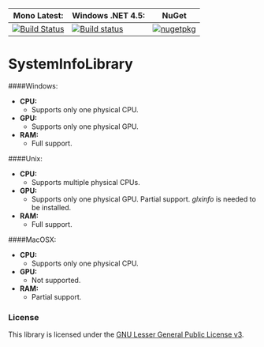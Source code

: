**Mono Latest:** | **Windows .NET 4.5:** | **NuGet**
------------ | ------------- | -------------
[![Build Status](https://travis-ci.org/Aragas/SystemInfoLibrary.svg?branch=master)](https://travis-ci.org/Aragas/SystemInfoLibrary) | [![Build status](https://ci.appveyor.com/api/projects/status/lxtoeug45hhlxi9u?svg=true)](https://ci.appveyor.com/project/Aragas/systeminfolibrary) | [![nugetpkg](https://img.shields.io/badge/nuget-ConsoleManager-orange.svg)](https://www.nuget.org/packages/ConsoleManager/)  

# SystemInfoLibrary


####Windows:
+ **CPU:**  
	- Supports only one physical CPU.
+ **GPU:**  
	- Supports only one physical GPU.
+ **RAM:**  
	- Full support.  
	
####Unix:  
+ **CPU:**  
	- Supports multiple physical CPUs.
+ **GPU:**  
	- Supports only one physical GPU. Partial support. *glxinfo* is needed to be installed.
+ **RAM:**  
  - Full support.  
  
####MacOSX:  
+ **CPU:**  
	- Supports only one physical CPU.
+ **GPU:**  
	- Not supported.
+ **RAM:**  
	- Partial support.
  
  
### License ###
This library is licensed under the [GNU Lesser General Public License v3](http://www.gnu.org/copyleft/lesser.html).
